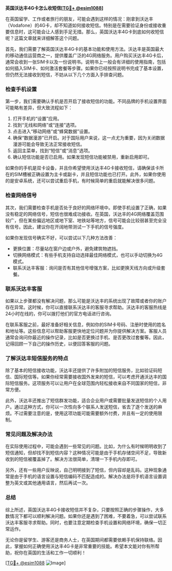 **英国沃达丰4G卡怎么收短信[[TG💪+ @esim1088](https://t.me/s/esim1088)]**

在英国留学、工作或者旅行的朋友，可能会遇到这样的情况：刚拿到沃达丰（Vodafone）的4G卡，却不知道如何接收短信。特别是在需要验证身份或接收重要信息时，这可能会让人感到手足无措。那么，英国沃达丰4G卡到底如何收短信呢？这篇文章就来详细解答这个问题。

首先，我们需要了解英国沃达丰4G卡的基本功能和使用方法。沃达丰是英国最大的移动通信运营商之一，提供覆盖广泛的4G网络服务。用户购买沃达丰4G卡后，通常会收到一张SIM卡以及一份说明书。说明书上一般会有详细的使用指南，包括如何插入SIM卡、如何激活套餐等步骤。如果你已经按照说明书完成了基本设置，但仍然无法接收到短信，不妨从以下几个方面入手排查问题。

### **检查手机设置**

第一步，我们需要确认手机是否开启了接收短信的功能。不同品牌的手机设置界面可能略有差异，但大致流程如下：

1. 打开手机的“设置”应用。
2. 找到“无线和网络”或“连接”选项。
3. 点击进入“移动网络”或“蜂窝数据”设置。
4. 确保“数据漫游”已开启。对于国际用户来说，这一点尤为重要，因为关闭数据漫游可能会导致无法正常接收短信。
5. 返回主菜单，找到“短信”或“消息”选项。
6. 确认短信功能是否已启用。如果发现短信功能被禁用，重新启用即可。

如果你的手机是双卡设备，并且你希望使用沃达丰4G卡接收短信，请确保该卡所在的SIM槽被正确设置为主卡或副卡，并且短信功能也已打开。此外，如果你使用的是安卓系统，还可以尝试重启手机，有时候简单的重启就能解决很多问题。

### **检查网络信号**

其次，我们需要检查手机是否处于良好的网络环境中。即使手机设置了正确，如果没有稳定的网络信号，短信也很难成功接收。在英国，沃达丰的4G网络覆盖范围较广，但在某些偏远地区或地下室、地铁站等地方，信号可能会比较弱甚至完全没有信号。因此，建议你在开阔地带测试一下手机的信号强度。

如果你发现信号确实不好，可以尝试以下几种方法改善：

- 更换位置：尽量站在窗户边或户外，避免建筑物遮挡。
- 切换网络模式：有些手机支持自动选择最佳网络模式，也可以手动切换为4G模式。
- 联系沃达丰客服：询问是否有其他信号增强方案，比如更换天线方向或升级套餐。

### **联系沃达丰客服**

如果以上步骤都没有解决问题，那么可能是沃达丰的系统出现了故障或者你的账户存在异常。这时候，你可以直接联系沃达丰的客服寻求帮助。沃达丰的客服热线是24小时在线的，你可以拨打他们的官方电话进行咨询。

在联系客服之前，最好准备好相关信息，例如你的SIM卡号码、注册时使用的姓名和地址等。这些信息可以帮助客服更快地定位问题并为你提供解决方案。客服人员通常会询问你最近的操作记录，比如是否更换过手机、是否更改过套餐等。因此，记得回顾一下自己的操作历史，以便回答客服的问题。

### **了解沃达丰短信服务的特点**

除了基本的短信接收功能，沃达丰还提供了许多附加的短信服务，比如验证码短信、国际短信等。如果你经常需要接收国外发来的短信，可以考虑开通沃达丰的国际短信服务。这项服务可以让用户在全球范围内轻松接收来自不同国家的短信，非常方便。

此外，沃达丰还推出了短信群发功能，适合企业用户或需要批量发送短信的个人用户。通过这种方式，你可以一次性向多个联系人发送短信，省去了逐个发送的麻烦。不过需要注意的是，使用这项功能可能需要额外付费，并且有一定的使用限制。

### **常见问题及解决办法**

在实际使用过程中，可能会遇到一些常见的问题。比如，为什么有时候明明收到了短信通知，但却找不到短信内容？这种情况可能是由于手机存储空间不足，导致新收到的短信被覆盖掉了。解决方法很简单，清理一下手机内存即可。

另外，还有一些用户反映说，自己明明接到了短信，但内容却是乱码。这种现象通常是由于手机的语言设置与短信编码不匹配造成的。解决办法是将手机语言设置调整为英文或其他通用语言，然后再试一次。

### **总结**

综上所述，英国沃达丰4G卡接收短信并不复杂，只要按照正确的步骤操作，大多数情况下都可以顺利解决问题。如果你还是遇到了困难，不要着急，可以尝试联系沃达丰客服寻求帮助。同时，也要注意定期检查手机设置和网络环境，确保一切正常运作。

无论你是留学生、游客还是商务人士，在英国期间都需要依赖手机保持联络。因此，掌握如何正确使用沃达丰4G卡是非常重要的技能。希望本文能对你有所帮助，祝你在英国的生活和工作一切顺利！

[[TG💪+ @esim1088](https://t.me/s/esim1088) ![Image](https://i.postimg.cc/4NQfJmqS/Snipaste-2025-05-13-00-14-12.png)]
